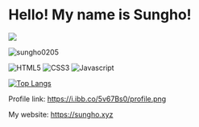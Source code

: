 # Hello! My name is Sungho!

![](https://hits.seeyoufarm.com/api/count/incr/badge.svg?url=https%3A%2F%2Fgithub.com%2Fsungho0205&count_bg=%2379C83D&title_bg=%23555555&icon=github.svg&icon_color=%23E7E7E7&title=%EB%B0%A9%EB%AC%B8&edge_flat=true)

![sungho0205](https://github-readme-stats.vercel.app/api?username=sungho0205&count_private=true&show_icons=true&title_color=00ff7f&text_color=ffffff&icon_color=00ff7f&bg_color=2e2e2e&include_all_commits=true)

![HTML5](https://img.shields.io/badge/-HTML5-E34F26?style=for-the-badge&logo=html5&logoColor=fff)
![CSS3](https://img.shields.io/badge/-CSS3-1572B6?style=for-the-badge&logo=css3&logoColor=fff)
![Javascript](https://img.shields.io/badge/-Javascript-f7df1e?style=for-the-badge&logo=javascript&logoColor=000)

[![Top Langs](https://github-readme-stats.vercel.app/api/top-langs/?username=sungho0205)](https://github.com/anuraghazra/github-readme-stats)

Profile link: https://i.ibb.co/5v67Bs0/profile.png

My website: https://sungho.xyz
